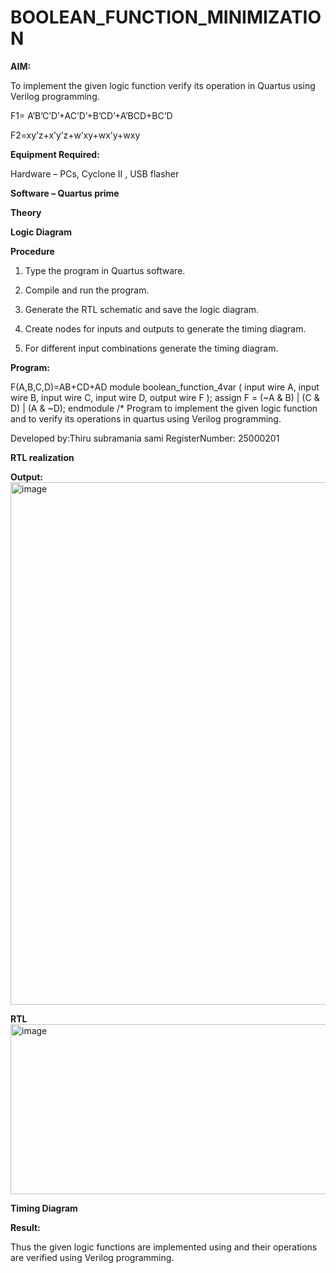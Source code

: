 # BOOLEAN_FUNCTION_MINIMIZATION

**AIM:**

To implement the given logic function verify its operation in Quartus using Verilog programming.

F1= A’B’C’D’+AC’D’+B’CD’+A’BCD+BC’D 

F2=xy’z+x’y’z+w’xy+wx’y+wxy

**Equipment Required:**

Hardware – PCs, Cyclone II , USB flasher

**Software – Quartus prime**

**Theory**

**Logic Diagram**

**Procedure**

1.	Type the program in Quartus software.

2.	Compile and run the program.

3.	Generate the RTL schematic and save the logic diagram.

4.	Create nodes for inputs and outputs to generate the timing diagram.

5.	For different input combinations generate the timing diagram.


**Program:**

F(A,B,C,D)=AB+CD+AD module boolean_function_4var ( input wire A, input wire B, input wire C, input wire D, output wire F ); assign F = (~A & B) | (C & D) | (A & ~D); endmodule /* Program to implement the given logic function and to verify its operations in quartus using Verilog programming. 

Developed by:Thiru subramania sami RegisterNumber: 25000201


**RTL realization**

**Output:**
<img width="618" height="836" alt="image" src="https://github.com/user-attachments/assets/bc589bc4-c239-4d25-9dcd-336bccf1b1c5" />

**RTL**
<img width="1080" height="272" alt="image" src="https://github.com/user-attachments/assets/7c069c99-7e44-43f8-b353-9db31087d60b" />

**Timing Diagram**

**Result:**

Thus the given logic functions are implemented using and their operations are verified using Verilog programming.

